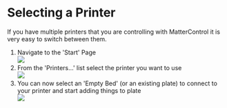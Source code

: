 # Selecting a Printer

If you have multiple printers that you are controlling with MatterControl it is very easy to switch between them.

1. Navigate to the 'Start' Page  
  ![](https://lh3.googleusercontent.com/uXcO0mZ92L4D7sCpXbbWAc6OOTAVfjc-Rr7Y0Tz_DKVZlMKkEmIffBmbeiOVQqWERJyFCfRzjd6Jy_WGoW2RWHNa_Q)
1. From the 'Printers...' list select the printer you want to use  
  ![](https://lh3.googleusercontent.com/sGZSGPh_kEoED-_RC09Q_hwu6qWxz01KkKm1XIvwB8tEQU0XGKy24xtTDYGY0UZqHYA3Fs3VVrZBbPnq6nLzooDY-Q)
1. You can now select an 'Empty Bed' (or an existing plate) to connect to your printer and start adding things to plate  
  ![](https://lh3.googleusercontent.com/jJTx0uZ1a3q7BIvKQLpV2cy5fJuqetsqPKyD7K0UItqIjPRpmiSLF5YwLv2boadPhrApwiag3TUz3RU730iusQ1YUZc)